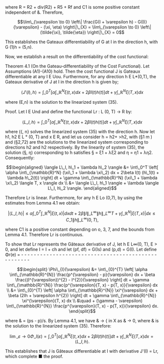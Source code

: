where R = R2 + div(R2) + R5 + Rf and C1 is some positive constant independent of &. Therefore,

$$\lim\_{\varepsilon \to 0} \left\| \frac{G(I + \varepsilon h) - G(I)}{\varepsilon} - (\xi, \eta) \right\|\_{X} = \lim\_{\varepsilon \to 0} \left\| (\tilde{\xi}, \tilde{\eta}) \right\|\_{X} = 0$$

This establishes the Gateaux differentiability of G at I in the direction h, with G (1)h = (5,n).

Now, we establish a result on the differentiability of the cost functional:

Theorem 4.1 (On the Gateau-differentiability of the Cost Functional). Let Assumptions (A1)-(A10) hold. Then the cost functional J is Gateaux differentiable at any I E Uou. Furthermore, for any direction h E L\*(0,T), the Gateaux derivative of J at I in the direction h is given by;

$$\langle J'(I), h \rangle = \int\_0^T \left[ \alpha \int\_{\mathbb{R}^N} \xi(t, x) dx + 2\beta I(t)h(t) \right] dt + \gamma \int\_{\mathbb{R}^N} \xi(T, x) dx \tag{45}$$

where (E,n) is the solution to the linearized system (35).

Proof. Let I E Und and define the functional Lr : L (0, T) -> R by:

$$\langle L\_I, h \rangle = \int\_0^T \left[ \alpha \int\_{\mathbb{R}^N} \xi(t, x) dx + 2\beta I(t)h(t) \right] dt + \gamma \int\_{\mathbb{R}^N} \xi(T, x) dx \tag{46}$$

where ({, n} solves the linearized system (35) with the direction h. Now let h1, h2 E L ° (0, T) and x E R, and let us consider h = h2+ >h2, with (§1 m ) and (§2,72) are the solutions to the linearized system corresponding to directions h2 and h2 respectively. By the linearity of system (35), the solution (§, η) corresponding to h satisfies § = ξ1 + λξ2 and η = η1 + λη2. Consequently:

$$\begin{aligned} \langle L\_I, h\_1 + \lambda h\_2 \rangle &= \int\_0^T \left[ \alpha \int\_{\mathbb{R}^N} (\xi\_1 + \lambda \xi\_2) dx + 2\beta I(t) (h\_1(t) + \lambda h\_2(t)) \right] dt + \gamma \int\_{\mathbb{R}^N} (\xi\_1 + \lambda \xi\_2) \langle T, x \rangle dx \\ &= \langle L\_I, h\_1 \rangle + \lambda \langle L\_I, h\_2 \rangle. \end{aligned}$$

Therefore Lr is linear. Furthermore, for any h E Lo (0,7), by using the estimates from Lemma 4.1 we obtain:

$$\left| \langle L\_I, h \rangle \right| \le \alpha \int\_0^T \int\_{\mathbb{R}^N} |\xi(t, x)| dx dt + 2\beta \|I\|\_{L^\infty} \|h\|\_{L^\infty} T + \gamma \int\_{\mathbb{R}^N} |\xi(T, x)| dx \le C\_1 \|h\|\_{L^\infty(0, T)},$$

where C1 is a positive constant depending on o, 3, 7, and the bounds from Lemma 4.1. Therefore Lr is continuous.

To show that Lr represents the Gâteaux derivative of J, let h E L∞(0, T), E > 0, and let define I = I + ch and let (pf, df) = G(Is) and (p,d) = G(I). Let define Φr(e) = - - - - - - - - - - - - - - - - - - - - - - - - - - - - - - - - - - - - - - - - - - - - - - - - - - -

$$\begin{split} \Phi\_{I}(\varepsilon) &= \int\_{0}^{T} \left[ \alpha \int\_{\mathbb{R}^{N}} \frac{p^{\varepsilon} - p}{\varepsilon} dx + \beta \frac{(I^{\varepsilon})^{2} - I^{2}}{\varepsilon} \right] dt + \gamma \int\_{\mathbb{R}^{N}} \frac{p^{\varepsilon}(T, x) - p(T, x)}{\varepsilon} dx \\ &= \int\_{0}^{T} \left[ \alpha \int\_{\mathbb{R}^{N}} \xi^{\varepsilon} dx + \beta (2Ih + \varepsilon h^{2}) \right] dt + \gamma \int\_{\mathbb{R}^{N}} \xi^{\varepsilon}(T, x) dx \\ &\quad + (\gamma - \varepsilon) \int\_{\mathbb{R}^{N}} \frac{p^{\varepsilon}(T, x) - p(T, x)}{\varepsilon} dx. \end{split}$$

where & = (ps - p)/s. By Lemma 4.1, we have & -> { in X as & -> 0, where & is the solution to the linearized system (35). Therefore:

$$\lim\_{\varepsilon \to 0} \Phi\_I(\varepsilon) = \int\_0^T \left[ \alpha \int\_{\mathbb{R}^N} \xi(t, x) dx + 2\beta I(t)h(t) \right] dt + \gamma \int\_{\mathbb{R}^N} \xi(T, x) dx = \langle L\_I, h \rangle. \tag{47}$$

This establishes that J is Gâteaux differentiable at I with derivative J'(I) = Lr, which complete ■ the proof.